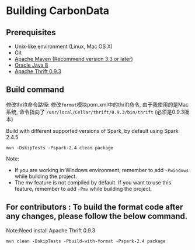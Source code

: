 <!--
    Licensed to the Apache Software Foundation (ASF) under one or more 
    contributor license agreements.  See the NOTICE file distributed with
    this work for additional information regarding copyright ownership. 
    The ASF licenses this file to you under the Apache License, Version 2.0
    (the "License"); you may not use this file except in compliance with 
    the License.  You may obtain a copy of the License at

      http://www.apache.org/licenses/LICENSE-2.0

    Unless required by applicable law or agreed to in writing, software 
    distributed under the License is distributed on an "AS IS" BASIS, 
    WITHOUT WARRANTIES OR CONDITIONS OF ANY KIND, either express or implied.
    See the License for the specific language governing permissions and 
    limitations under the License.
-->

# Building CarbonData

## Prerequisites
* Unix-like environment (Linux, Mac OS X)
* Git
* [Apache Maven (Recommend version 3.3 or later)](https://maven.apache.org/download.cgi)
* [Oracle Java 8](http://www.oracle.com/technetwork/java/javase/downloads/index.html)
* [Apache Thrift 0.9.3](http://archive.apache.org/dist/thrift/0.9.3/)

## Build command

修改thrift命令路径: 修改`format`模块pom.xml中的thrift命令, 由于我使用的是Mac系统, 命令指向了 `/usr/local/Cellar/thrift/0.9.3/bin/thrift` (必须是0.9.3版本)

Build with different supported versions of Spark, by default using Spark 2.4.5
```
mvn -DskipTests -Pspark-2.4 clean package
```

Note:
 - If you are working in Windows environment, remember to add `-Pwindows` while building the project.
 - The mv feature is not compiled by default. If you want to use this feature, remember to add `-Pmv` while building the project.

## For contributors : To build the format code after any changes, please follow the below command.
Note:Need install Apache Thrift 0.9.3
```
mvn clean -DskipTests -Pbuild-with-format -Pspark-2.4 package
```